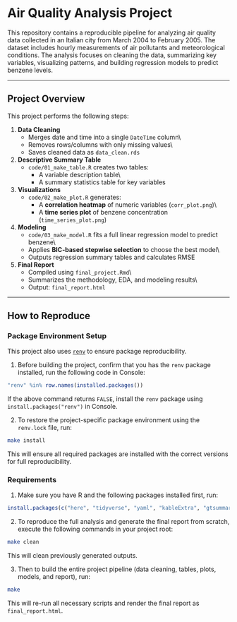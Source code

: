 # Air Quality Analysis Project

This repository contains a reproducible pipeline for analyzing air quality data collected in an Italian city from March 2004 to February 2005. The dataset includes hourly measurements of air pollutants and meteorological conditions. The analysis focuses on cleaning the data, summarizing key variables, visualizing patterns, and building regression models to predict benzene levels.

------------------------------------------------------------------------

## Project Overview

This project performs the following steps:

1.  **Data Cleaning**
    -   Merges date and time into a single `DateTime` column\
    -   Removes rows/columns with only missing values\
    -   Saves cleaned data as `data_clean.rds`
2.  **Descriptive Summary Table**
    -   `code/01_make_table.R` creates two tables:
        -   A variable description table\
        -   A summary statistics table for key variables
3.  **Visualizations**
    -   `code/02_make_plot.R` generates:
        -   A **correlation heatmap** of numeric variables (`corr_plot.png`)\
        -   A **time series plot** of benzene concentration (`time_series_plot.png`)
4.  **Modeling**
    -   `code/03_make_model.R` fits a full linear regression model to predict benzene\
    -   Applies **BIC-based stepwise selection** to choose the best model\
    -   Outputs regression summary tables and calculates RMSE
5.  **Final Report**
    -   Compiled using `final_project.Rmd`\
    -   Summarizes the methodology, EDA, and modeling results\
    -   Output: `final_report.html`

------------------------------------------------------------------------

## How to Reproduce
### Package Environment Setup

This project also uses [`renv`](https://rstudio.github.io/renv/) to ensure package reproducibility.

1.  Before building the project, confirm that you has the `renv` package installed, run the following code in Console:

``` r
"renv" %in% row.names(installed.packages())
```

If the above command returns `FALSE`, install the `renv` package using `install.packages("renv")` in Console.

2.  To restore the project-specific package environment using the `renv.lock` file, run:

``` bash
make install
```

This will ensure all required packages are installed with the correct versions for full reproducibility.

### Requirements

1.  Make sure you have R and the following packages installed first, run:

``` r
install.packages(c("here", "tidyverse", "yaml", "kableExtra", "gtsummary", "ggcorrplot", "gt", "broom.helpers", "cardx", "car", "parameters"))
```

2.  To reproduce the full analysis and generate the final report from scratch, execute the following commands in your project root:

``` bash
make clean
```

This will clean previously generated outputs.

3.  Then to build the entire project pipeline (data cleaning, tables, plots, models, and report), run:

``` bash
make 
```

This will re-run all necessary scripts and render the final report as `final_report.html`.


